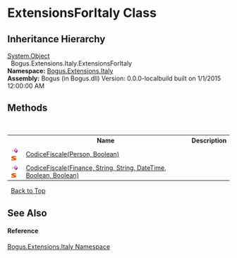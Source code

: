 # ExtensionsForItaly Class
 


## Inheritance Hierarchy
<a href="http://msdn2.microsoft.com/en-us/library/e5kfa45b" target="_blank">System.Object</a><br />&nbsp;&nbsp;Bogus.Extensions.Italy.ExtensionsForItaly<br />
**Namespace:**&nbsp;<a href="N_Bogus_Extensions_Italy">Bogus.Extensions.Italy</a><br />**Assembly:**&nbsp;Bogus (in Bogus.dll) Version: 0.0.0-localbuild built on 1/1/2015 12:00:00 AM

## Methods
&nbsp;<table><tr><th></th><th>Name</th><th>Description</th></tr><tr><td>![Public method](media/pubmethod.gif "Public method")![Static member](media/static.gif "Static member")</td><td><a href="M_Bogus_Extensions_Italy_ExtensionsForItaly_CodiceFiscale_1">CodiceFiscale(Person, Boolean)</a></td><td /></tr><tr><td>![Public method](media/pubmethod.gif "Public method")![Static member](media/static.gif "Static member")</td><td><a href="M_Bogus_Extensions_Italy_ExtensionsForItaly_CodiceFiscale">CodiceFiscale(Finance, String, String, DateTime, Boolean, Boolean)</a></td><td /></tr></table>&nbsp;
<a href="#extensionsforitaly-class">Back to Top</a>

## See Also


#### Reference
<a href="N_Bogus_Extensions_Italy">Bogus.Extensions.Italy Namespace</a><br />